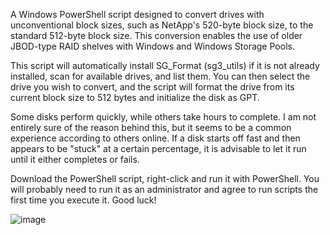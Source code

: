 A Windows PowerShell script designed to convert drives with unconventional block sizes, such as NetApp's 520-byte block size, to the standard 512-byte block size. This conversion enables the use of older JBOD-type RAID shelves with Windows and Windows Storage Pools.

This script will automatically install SG_Format (sg3_utils) if it is not already installed, scan for available drives, and list them. You can then select the drive you wish to convert, and the script will format the drive from its current block size to 512 bytes and initialize the disk as GPT.

Some disks perform quickly, while others take hours to complete. I am not entirely sure of the reason behind this, but it seems to be a common experience according to others online. If a disk starts off fast and then appears to be "stuck" at a certain percentage, it is advisable to let it run until it either completes or fails.

Download the PowerShell script, right-click and run it with PowerShell. You will probably need to run it as an administrator and agree to run scripts the first time you execute it. Good luck!

![image](https://github.com/user-attachments/assets/ef2a0b01-438f-47d8-9a5f-53d7602e8909)

